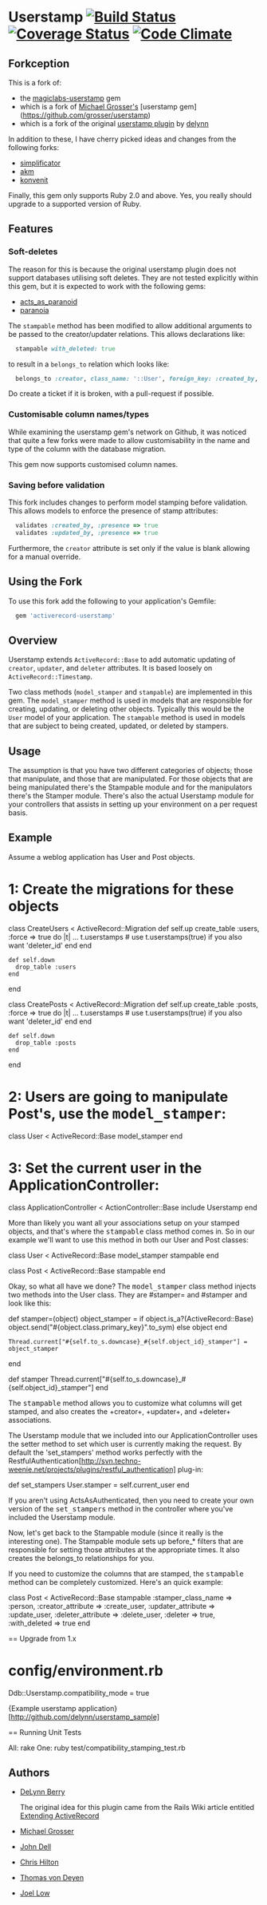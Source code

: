 # Userstamp [![Build Status](https://travis-ci.org/lowjoel/activerecord-userstamp.svg)](https://travis-ci.org/lowjoel/activerecord-userstamp) [![Coverage Status](https://coveralls.io/repos/lowjoel/activerecord-userstamp/badge.svg?branch=master&service=github)](https://coveralls.io/github/lowjoel/activerecord-userstamp?branch=master) [![Code Climate](https://codeclimate.com/github/lowjoel/activerecord-userstamp/badges/gpa.svg)](https://codeclimate.com/github/lowjoel/activerecord-userstamp)
## Forkception

This is a fork of:

 - the [magiclabs-userstamp](https://github.com/magiclabs/userstamp) gem
 - which is a fork of [Michael Grosser's](https://github.com/grosser)
   [userstamp gem] (https://github.com/grosser/userstamp) 
 - which is a fork of the original [userstamp plugin](https://github.com/delynn/userstamp) by
   [delynn](https://github.com/delynn)

In addition to these, I have cherry picked ideas and changes from the following forks:

 - [simplificator](https://github.com/simplificator/userstamp)
 - [akm](https://github.com/akm/magic_userstamp)
 - [konvenit](https://github.com/konvenit/userstamp)

Finally, this gem only supports Ruby 2.0 and above. Yes, you really should upgrade to a supported
version of Ruby.

## Features
### Soft-deletes
The reason for this is because the original userstamp plugin does not support databases utilising
soft deletes. They are not tested explicitly within this gem, but it is expected to work with the
following gems:

 - [acts_as_paranoid](https://github.com/ActsAsParanoid/acts_as_paranoid)
 - [paranoia](https://github.com/radar/paranoia)

The `stampable` method has been modified to allow additional arguments to be passed to the 
creator/updater relations. This allows declarations like:

```ruby
  stampable with_deleted: true
```

to result in a `belongs_to` relation which looks like:

```ruby
  belongs_to :creator, class_name: '::User', foreign_key: :created_by, with_deleted: true
```

Do create a ticket if it is broken, with a pull-request if possible.  

### Customisable column names/types
While examining the userstamp gem's network on Github, it was noticed that quite a few forks were
made to allow customisability in the name and type of the column with the database migration.

This gem now supports customised column names.

### Saving before validation
This fork includes changes to perform model stamping before validation. This allows models to
enforce the presence of stamp attributes:

```ruby
  validates :created_by, :presence => true
  validates :updated_by, :presence => true
```

Furthermore, the `creator` attribute is set only if the value is blank allowing for a manual
override.
	
## Using the Fork

To use this fork add the following to your application's Gemfile:

```ruby
  gem 'activerecord-userstamp'
```

## Overview

Userstamp extends `ActiveRecord::Base` to add automatic updating of `creator`, `updater`, and 
`deleter` attributes. It is based loosely on `ActiveRecord::Timestamp`.

Two class methods (`model_stamper` and `stampable`) are implemented in this gem. The `model_stamper`
method is used in models that are responsible for creating, updating, or deleting other objects.
Typically this would be the `User` model of your application. The `stampable` method is used in 
models that are subject to being created, updated, or deleted by stampers.

## Usage
The assumption is that you have two different
categories of objects; those that manipulate, and those that are manipulated. For those objects
that are being manipulated there's the Stampable module and for the manipulators there's the
Stamper module. There's also the actual Userstamp module for your controllers that assists in
setting up your environment on a per request basis.

## Example
Assume a weblog application has User and Post objects.

# 1: Create the migrations for these objects

  class CreateUsers < ActiveRecord::Migration
    def self.up
      create_table :users, :force => true do |t|
        ...
        t.userstamps # use t.userstamps(true) if you also want 'deleter_id'
      end
    end

    def self.down
      drop_table :users
    end
  end

  class CreatePosts < ActiveRecord::Migration
    def self.up
      create_table :posts, :force => true do |t|
        ...
        t.userstamps # use t.userstamps(true) if you also want 'deleter_id'
      end
    end

    def self.down
      drop_table :posts
    end
  end

# 2: Users are going to manipulate Post's, use the <tt>model_stamper</tt>:

  class User < ActiveRecord::Base
    model_stamper
  end

# 3: Set the current user in the ApplicationController:

  class ApplicationController < ActionController::Base
    include Userstamp
  end

More than likely you want all your associations setup on your stamped objects,
and that's where the <tt>stampable</tt> class method comes in.
So in our example we'll want to use this method in both our User and Post classes:

  class User < ActiveRecord::Base
    model_stamper
    stampable
  end

  class Post < ActiveRecord::Base
    stampable
  end

Okay, so what all have we done? The <tt>model_stamper</tt> class method injects two methods into the
User class. They are #stamper= and #stamper and look like this:

  def stamper=(object)
    object_stamper = if object.is_a?(ActiveRecord::Base)
      object.send("#{object.class.primary_key}".to_sym)
    else
      object
    end

    Thread.current["#{self.to_s.downcase}_#{self.object_id}_stamper"] = object_stamper
  end

  def stamper
    Thread.current["#{self.to_s.downcase}_#{self.object_id}_stamper"]
  end

The <tt>stampable</tt> method allows you to customize what columns will get stamped, and also
creates the +creator+, +updater+, and +deleter+ associations.

The Userstamp module that we included into our ApplicationController uses the setter method to
set which user is currently making the request. By default the 'set_stampers' method works perfectly
with the RestfulAuthentication[http://svn.techno-weenie.net/projects/plugins/restful_authentication] plug-in:

  def set_stampers
    User.stamper = self.current_user
  end

If you aren't using ActsAsAuthenticated, then you need to create your own version of the
<tt>set_stampers</tt> method in the controller where you've included the Userstamp module.

Now, let's get back to the Stampable module (since it really is the interesting one). The Stampable
module sets up before_* filters that are responsible for setting those attributes at the appropriate
times. It also creates the belongs_to relationships for you.

If you need to customize the columns that are stamped, the <tt>stampable</tt> method can be
completely customized. Here's an quick example:

  class Post < ActiveRecord::Base
    stampable :stamper_class_name => :person,
              :creator_attribute  => :create_user,
              :updater_attribute  => :update_user,
              :deleter_attribute  => :delete_user,
              :deleter => true,
              :with_deleted => true
  end

== Upgrade from 1.x
 # config/environment.rb
 Ddb::Userstamp.compatibility_mode = true

{Example userstamp application}[http://github.com/delynn/userstamp_sample]

== Running Unit Tests

 All: rake
 One: ruby test/compatibility_stamping_test.rb

## Authors
 - [DeLynn Berry](http://delynnberry.com/)
   
   The original idea for this plugin came from the Rails Wiki article entitled
   [Extending ActiveRecord](http://wiki.rubyonrails.com/rails/pages/ExtendingActiveRecordExample)
 - [Michael Grosser](http://pragmatig.com)
 - [John Dell](http://blog.spovich.com/)
 - [Chris Hilton](https://github.com/chrismhilton)
 - [Thomas von Deyen](https://github.com/tvdeyen)
 - [Joel Low](http://joelsplace.sg)
